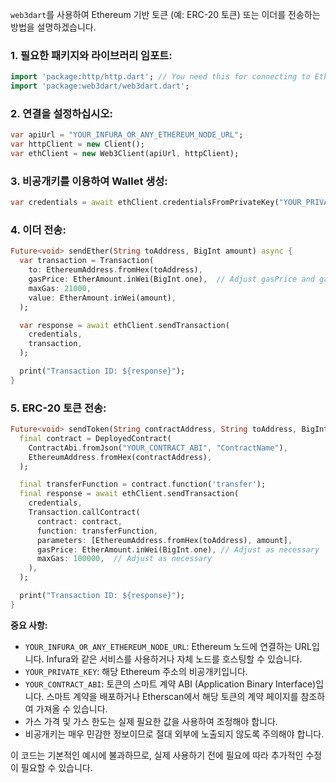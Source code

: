 `web3dart`를 사용하여 Ethereum 기반 토큰 (예: ERC-20 토큰) 또는 이더를 전송하는 방법을 설명하겠습니다.

### 1. 필요한 패키지와 라이브러리 임포트:
```dart
import 'package:http/http.dart'; // You need this for connecting to Ethereum node
import 'package:web3dart/web3dart.dart';
```

### 2. 연결을 설정하십시오:
```dart
var apiUrl = "YOUR_INFURA_OR_ANY_ETHEREUM_NODE_URL";
var httpClient = new Client();
var ethClient = new Web3Client(apiUrl, httpClient);
```

### 3. 비공개키를 이용하여 Wallet 생성:
```dart
var credentials = await ethClient.credentialsFromPrivateKey("YOUR_PRIVATE_KEY");
```

### 4. 이더 전송:
```dart
Future<void> sendEther(String toAddress, BigInt amount) async {
  var transaction = Transaction(
    to: EthereumAddress.fromHex(toAddress),
    gasPrice: EtherAmount.inWei(BigInt.one),  // Adjust gasPrice and gasLimit as necessary
    maxGas: 21000,
    value: EtherAmount.inWei(amount),
  );

  var response = await ethClient.sendTransaction(
    credentials,
    transaction,
  );

  print("Transaction ID: ${response}");
}
```

### 5. ERC-20 토큰 전송:
```dart
Future<void> sendToken(String contractAddress, String toAddress, BigInt amount) async {
  final contract = DeployedContract(
    ContractAbi.fromJson("YOUR_CONTRACT_ABI", "ContractName"),
    EthereumAddress.fromHex(contractAddress),
  );

  final transferFunction = contract.function('transfer');
  final response = await ethClient.sendTransaction(
    credentials,
    Transaction.callContract(
      contract: contract,
      function: transferFunction,
      parameters: [EthereumAddress.fromHex(toAddress), amount],
      gasPrice: EtherAmount.inWei(BigInt.one), // Adjust as necessary
      maxGas: 100000,  // Adjust as necessary
    ),
  );

  print("Transaction ID: ${response}");
}
```

**중요 사항:**

- `YOUR_INFURA_OR_ANY_ETHEREUM_NODE_URL`: Ethereum 노드에 연결하는 URL입니다. Infura와 같은 서비스를 사용하거나 자체 노드를 호스팅할 수 있습니다.
- `YOUR_PRIVATE_KEY`: 해당 Ethereum 주소의 비공개키입니다.
- `YOUR_CONTRACT_ABI`: 토큰의 스마트 계약 ABI (Application Binary Interface)입니다. 스마트 계약을 배포하거나 Etherscan에서 해당 토큰의 계약 페이지를 참조하여 가져올 수 있습니다.
- 가스 가격 및 가스 한도는 실제 필요한 값을 사용하여 조정해야 합니다.
- 비공개키는 매우 민감한 정보이므로 절대 외부에 노출되지 않도록 주의해야 합니다.

이 코드는 기본적인 예시에 불과하므로, 실제 사용하기 전에 필요에 따라 추가적인 수정이 필요할 수 있습니다.
